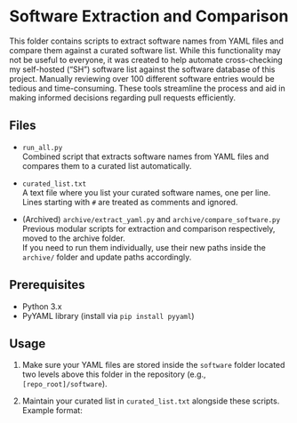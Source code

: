 # Software Extraction and Comparison

This folder contains scripts to extract software names from YAML files and compare them against a curated software list.
While this functionality may not be useful to everyone, it was created to help automate cross-checking my self-hosted (“SH”) software list against the software database of this project.
Manually reviewing over 100 different software entries would be tedious and time-consuming. These tools streamline the process and aid in making informed decisions regarding pull requests efficiently.

## Files

- `run_all.py`  
  Combined script that extracts software names from YAML files and compares them to a curated list automatically.

- `curated_list.txt`  
  A text file where you list your curated software names, one per line. Lines starting with `#` are treated as comments and ignored.

- (Archived) `archive/extract_yaml.py` and `archive/compare_software.py`  
  Previous modular scripts for extraction and comparison respectively, moved to the archive folder.  
  If you need to run them individually, use their new paths inside the `archive/` folder and update paths accordingly.

## Prerequisites

- Python 3.x
- PyYAML library (install via `pip install pyyaml`)

## Usage

1. Make sure your YAML files are stored inside the `software` folder located two levels above this folder in the repository (e.g., `[repo_root]/software`).

2. Maintain your curated list in `curated_list.txt` alongside these scripts. Example format:

